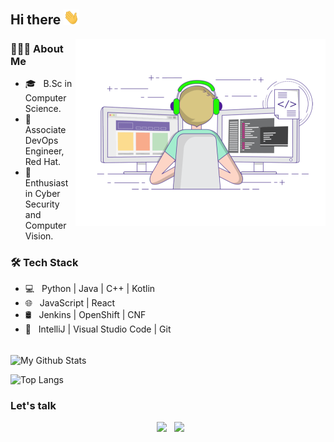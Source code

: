 <!--
**Avielyo10/Avielyo10** is a ✨ _special_ ✨ repository because its `README.md` (this file) appears on your GitHub profile.

Here are some ideas to get you started:

- 🔭 I’m currently working on ...
- 🌱 I’m currently learning ...
- 👯 I’m looking to collaborate on ...
- 🤔 I’m looking for help with ...
- 💬 Ask me about ...
- 📫 How to reach me: ...
- 😄 Pronouns: ...
- ⚡ Fun fact: ...
-->
<h2> Hi there <img src="https://github.com/Avielyo10/Avielyo10/blob/master/hi.gif" width="25"></h2>
<img align="right" alt="GIF" src="https://github.com/Avielyo10/Avielyo10/blob/master/main.gif" width="400"/>

<h3> 👨🏻‍💻 About Me </h3>

- 🎓 &nbsp; B.Sc in Computer Science.
- 💼 &nbsp; Associate DevOps Engineer, Red Hat.
- 🌱 &nbsp; Enthusiast in Cyber Security and Computer Vision.

<h3>🛠 Tech Stack</h3>

- 💻 &nbsp; Python | Java | C++ | Kotlin  
- 🌐 &nbsp; JavaScript | React
- 🛢 &nbsp; Jenkins | OpenShift | CNF
- 🔧 &nbsp; IntelliJ | Visual Studio Code | Git

<br>

<img align="center" src="https://github-readme-stats.vercel.app/api?username=Avielyo10&include_all_commits=true&count_private=true&show_icons=true&line_height=20&title_color=7A7ADB&icon_color=2234AE&text_color=D3D3D3&bg_color=0,000000,130F40" alt="My Github Stats">

</br>

![Top Langs](https://github-readme-stats.vercel.app/api/top-langs/?username=Avielyo10&layout=compact&text_color=daf7dc&bg_color=151515)


<h3> Let's talk </h3>

<p align="center">
&nbsp; <a href="https://www.linkedin.com/in/avielyosef/" target="_blank" rel="noopener noreferrer"><img src="https://img.icons8.com/plasticine/100/000000/linkedin.png" width="50" /></a>
&nbsp; <a href="mailto:Avielyo10@gmail.com" target="_blank" rel="noopener noreferrer"><img src="https://img.icons8.com/plasticine/100/000000/gmail.png"  width="50" /></a>
</p>
